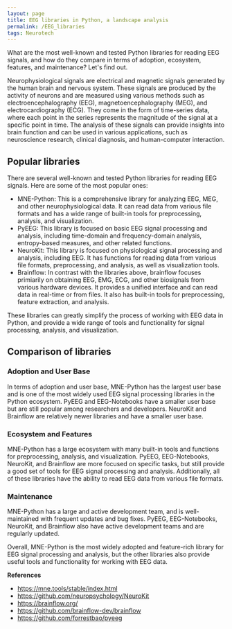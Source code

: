 ```yaml
---
layout: page
title: EEG libraries in Python, a landscape analysis
permalink: /EEG_libraries
tags: Neurotech
---
```


What are the most well-known and tested Python libraries for reading EEG signals, and how do they compare in terms of adoption, ecosystem, features, 
and maintenance? Let's find out.

Neurophysiological signals are electrical and magnetic signals generated by the human brain and nervous system. These signals are produced by the activity of neurons and are measured using various methods such as electroencephalography (EEG), magnetoencephalography (MEG), and electrocardiography (ECG). They come in the form of time-series data, where each point in the series represents the magnitude of the signal at a specific point in time. The analysis of these signals can provide insights into brain function and can be used in various applications, such as neuroscience research, clinical diagnosis, and human-computer interaction.

## Popular libraries

There are several well-known and tested Python libraries for reading EEG signals. Here are some of the most popular ones:

- MNE-Python: This is a comprehensive library for analyzing EEG, MEG, and other neurophysiological data. It can read data from various file formats and has a wide range of built-in tools for preprocessing, analysis, and visualization.
- PyEEG: This library is focused on basic EEG signal processing and analysis, including time-domain and frequency-domain analysis, entropy-based measures, and other related functions.
- NeuroKit: This library is focused on physiological signal processing and analysis, including EEG. It has functions for reading data from various file formats, preprocessing, and analysis, as well as visualization tools.
- Brainflow: In contrast with the libraries above, brainflow focuses primiarily on obtaining EEG, EMG, ECG, and other biosignals from various hardware devices. It provides a unified interface and can read data in real-time or from files. It also has built-in tools for preprocessing, feature extraction, and analysis.

These libraries can greatly simplify the process of working with EEG data in Python, and provide a wide range of tools and functionality for signal processing, analysis, and visualization.

## Comparison of libraries

### Adoption and User Base
In terms of adoption and user base, MNE-Python has the largest user base and is one of the most widely used EEG signal processing libraries in the Python ecosystem. PyEEG and EEG-Notebooks have a smaller user base but are still popular among researchers and developers. NeuroKit and Brainflow are relatively newer libraries and have a smaller user base.

### Ecosystem and Features
MNE-Python has a large ecosystem with many built-in tools and functions for preprocessing, analysis, and visualization. PyEEG, EEG-Notebooks, NeuroKit, and Brainflow are more focused on specific tasks, but still provide a good set of tools for EEG signal processing and analysis. Additionally, all of these libraries have the ability to read EEG data from various file formats.

### Maintenance
MNE-Python has a large and active development team, and is well-maintained with frequent updates and bug fixes. PyEEG, EEG-Notebooks, NeuroKit, and Brainflow also have active development teams and are regularly updated.

Overall, MNE-Python is the most widely adopted and feature-rich library for EEG signal processing and analysis, but the other libraries also provide useful tools and functionality for working with EEG data.

__References__
- https://mne.tools/stable/index.html
- https://github.com/neuropsychology/NeuroKit
- https://brainflow.org/
- https://github.com/brainflow-dev/brainflow
- https://github.com/forrestbao/pyeeg

